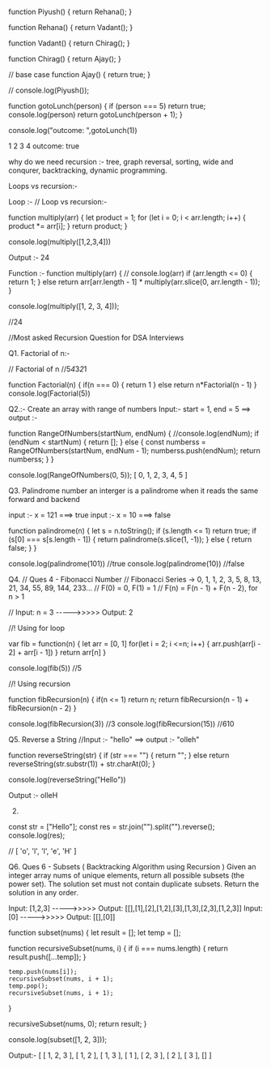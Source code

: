 function Piyush() {
  return Rehana();
}

function Rehana() {
  return Vadant();
}

function Vadant() {
  return Chirag();
}

function Chirag() {
  return Ajay();
}

// base case
function Ajay() {
  return true;
}

// console.log(Piyush());

function gotoLunch(person) {
  if (person === 5) return true;
  console.log(person)
  return gotoLunch(person + 1);
}

console.log("outcome: ",gotoLunch(1))

1
2
3
4
outcome:  true


why do we need recursion :-
tree, graph reversal, sorting, wide and conqurer, backtracking, dynamic programming.


Loops vs recursion:-

Loop :-
// Loop vs recursion:-

function multiply(arr) {
  let product = 1;
  for (let i = 0; i < arr.length; i++) {
    product *= arr[i];
  }
  return product;
}

console.log(multiply([1,2,3,4]))

Output :-
24


Function :-
function multiply(arr) {
//  console.log(arr)
  if (arr.length <= 0) {
    return 1;
  } else return arr[arr.length - 1] * multiply(arr.slice(0, arr.length - 1));
}

console.log(multiply([1, 2, 3, 4]));

//24


//Most asked Recursion Question for DSA Interviews

Q1. Factorial of n:-

// Factorial of n
//5*4*3*2*1

function Factorial(n) {
  if(n === 0) {
    return 1
  } else 
  return n*Factorial(n - 1)
}
console.log(Factorial(5))


Q2.:- Create an array with range of numbers
Input:- start = 1, end = 5 ==> output :-



function RangeOfNumbers(startNum, endNum) {
  //console.log(endNum);
  if (endNum < startNum) {
    return [];
  } else {
    const numberss = RangeOfNumbers(startNum, endNum - 1);
    numberss.push(endNum);
    return numberss;
  }
}

console.log(RangeOfNumbers(0, 5));
[ 0, 1, 2, 3, 4, 5 ]


Q3. Palindrome number
an interger is a palindrome when it reads the same forward and backend

input :- x = 121 ===> true
input :- x = 10  ===> false

function palindrome(n) {
  let s = n.toString();
  if (s.length <= 1) return true;
  if (s[0] === s[s.length - 1]) {
    return palindrome(s.slice(1, -1));
  } else {
    return false;
  }
}

console.log(palindrome(101)) //true
console.log(palindrome(10))  //false


Q4.
// Ques 4 - Fibonacci Number
// Fibonacci Series -> 0, 1, 1, 2, 3, 5, 8, 13, 21, 34, 55, 89, 144, 233...
// F(0) = 0, F(1) = 1
// F(n) = F(n - 1) + F(n - 2), for n > 1

// Input: n = 3  ----->>>>>  Output: 2


//! Using for loop

var fib = function(n) {
  let arr = [0, 1]
  for(let i = 2; i <=n; i++) {
    arr.push(arr[i - 2] + arr[i - 1])
  }
  return arr[n]
}


console.log(fib(5))
//5



//! Using recursion

function fibRecursion(n) {
  if(n <= 1) return n;
  return fibRecursion(n - 1) + fibRecursion(n - 2)
}

console.log(fibRecursion(3)) //3
console.log(fibRecursion(15)) //610



Q5. Reverse a String
//Input :- "hello" ==> output :- "olleh"

function reverseString(str) {
  if (str === "") {
    return "";
  } else return reverseString(str.substr(1)) + str.charAt(0);
}

console.log(reverseString("Hello"))

Output :-
olleH

2.
const str = ["Hello"];
const res = str.join("").split("").reverse();
console.log(res);

// [ 'o', 'l', 'l', 'e', 'H' ]


Q6.
Ques 6 - Subsets ( Backtracking Algorithm using Recursion )
Given an integer array nums of unique elements, return all possible subsets (the power set).
The solution set must not contain duplicate subsets. Return the solution in any order.

Input: [1,2,3]  ----->>>>>  Output: [[],[1],[2],[1,2],[3],[1,3],[2,3],[1,2,3]]
Input: [0]      ----->>>>>  Output: [[],[0]]


function subset(nums) {
  let result = [];
  let temp = [];

  function recursiveSubset(nums, i) {
    if (i === nums.length) {
      return result.push([...temp]);
    }

    temp.push(nums[i]);
    recursiveSubset(nums, i + 1);
    temp.pop();
    recursiveSubset(nums, i + 1);
  }

  recursiveSubset(nums, 0);
  return result;
}

console.log(subset([1, 2, 3]));



Output:-
[
  [ 1, 2, 3 ], [ 1, 2 ],
  [ 1, 3 ],    [ 1 ],
  [ 2, 3 ],    [ 2 ],
  [ 3 ],       []
]